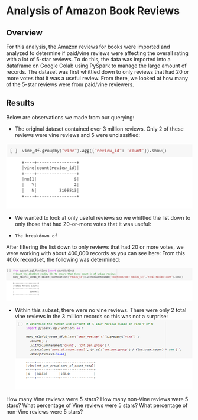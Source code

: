 # Analysis of Amazon Book Reviews

## Overview

For this analysis, the Amazon reviews for books were imported and analyzed to determine if paid/vine reviews were affecting the overall rating with a lot of 5-star reviews.  To do this, the data was imported into a dataframe on Google Colab using PySpark to manage the large amount of records. The dataset was first whittled down to only reviews that had 20 or more votes that it was a useful review.  From there, we looked at how many of the 5-star reviews were from paid/vine reviewers.  

## Results

Below are observations we made from our querying:

* The original dataset contained over 3 million reviews.  Only 2 of these reviews were vine reviews and 5 were unclassified:

![image_of_vine_vs_non-vine](images/imported_table_counts.PNG)


*  We wanted to look at only useful reviews so we whittled the list down to only those that had 20-or-more votes that it was useful:



*     The breakdown of 


After filtering the list down to only reviews that had 20 or more votes, we were working with about 400,000 records as you can see here:  From this 400k recordset, the following was determined:

![image_of_vine_vs_non-vine](images/total_helpful_reviews.PNG)

*  Within this subset, there were no vine reviews.  There were only 2 total vine reviews in the 3 million records so this was not a surprise:
![image_of_vine_vs_non-vine](images/percent_by_vine_type.PNG)


How many Vine reviews were 5 stars? How many non-Vine reviews were 5 stars?
What percentage of Vine reviews were 5 stars? What percentage of non-Vine reviews were 5 stars?


